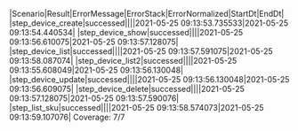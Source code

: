 |Scenario|Result|ErrorMessage|ErrorStack|ErrorNormalized|StartDt|EndDt|
|step_device_create|successed||||2021-05-25 09:13:53.735533|2021-05-25 09:13:54.440534|
|step_device_show|successed||||2021-05-25 09:13:56.610075|2021-05-25 09:13:57.128075|
|step_device_list|successed||||2021-05-25 09:13:57.591075|2021-05-25 09:13:58.087074|
|step_device_list2|successed||||2021-05-25 09:13:55.608049|2021-05-25 09:13:56.130048|
|step_device_update|successed||||2021-05-25 09:13:56.130048|2021-05-25 09:13:56.609075|
|step_device_delete|successed||||2021-05-25 09:13:57.128075|2021-05-25 09:13:57.590076|
|step_list_sku|successed||||2021-05-25 09:13:58.574073|2021-05-25 09:13:59.107076|
Coverage: 7/7
